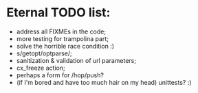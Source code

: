 # Eternal TODO list:

* address all FIXMEs in the code;
* more testing for trampolina part;
* solve the horrible race condition :)
* s/getopt/optparse/;
* sanitization & validation of url parameters;
* cx_freeze action;
* perhaps a form for /hop/push?
* (if I'm bored and have too much hair on my head) unittests? :)
